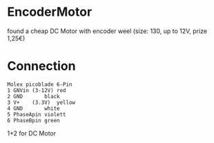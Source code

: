 # EncoderMotor
found a cheap DC Motor with encoder weel (size: 130, up to 12V, prize 1,25€)
# Connection
	Molex picoblade 6-Pin
	1 GNVin	(3-12V)	red
	2 GND		black		
	3 V+	(3.3V)	yellow
	4 GND		white
	5 PhaseApin	violett
	6 PhaseBpin	green
1+2	for DC Motor
